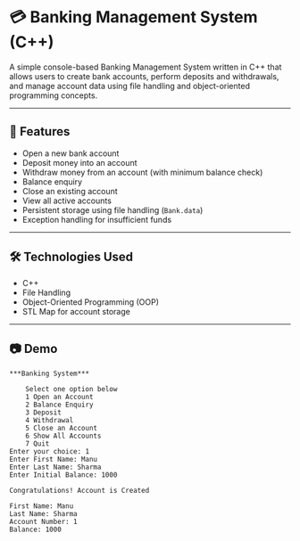 # 💳 Banking Management System (C++)

A simple console-based Banking Management System written in C++ that allows users to create bank accounts, perform deposits and withdrawals, and manage account data using file handling and object-oriented programming concepts.

---

## 🚀 Features

- Open a new bank account
- Deposit money into an account
- Withdraw money from an account (with minimum balance check)
- Balance enquiry
- Close an existing account
- View all active accounts
- Persistent storage using file handling (`Bank.data`)
- Exception handling for insufficient funds

---

## 🛠️ Technologies Used

- C++
- File Handling
- Object-Oriented Programming (OOP)
- STL Map for account storage

---

## 📷 Demo

```text
***Banking System***

    Select one option below 
    1 Open an Account
    2 Balance Enquiry
    3 Deposit
    4 Withdrawal
    5 Close an Account
    6 Show All Accounts
    7 Quit
Enter your choice: 1
Enter First Name: Manu
Enter Last Name: Sharma
Enter Initial Balance: 1000

Congratulations! Account is Created

First Name: Manu
Last Name: Sharma
Account Number: 1
Balance: 1000


